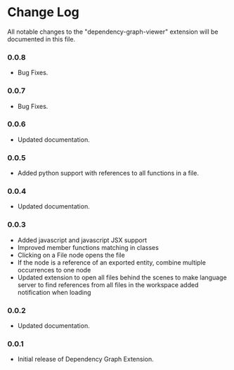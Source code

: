 # Change Log

All notable changes to the "dependency-graph-viewer" extension will be documented in this file.

### 0.0.8

- Bug Fixes.

### 0.0.7

- Bug Fixes.

### 0.0.6

- Updated documentation.

### 0.0.5

- Added python support with references to all functions in a file.

### 0.0.4

- Updated documentation.

### 0.0.3

- Added javascript and javascript JSX support
- Improved member functions matching in classes
- Clicking on a File node opens the file
- If the node is a reference of an exported entity, combine multiple occurrences to one node
- Updated extension to open all files behind the scenes to make language server to find references from all files in the workspace
added notification when loading

### 0.0.2

- Updated documentation.

### 0.0.1

- Initial release of Dependency Graph Extension.
